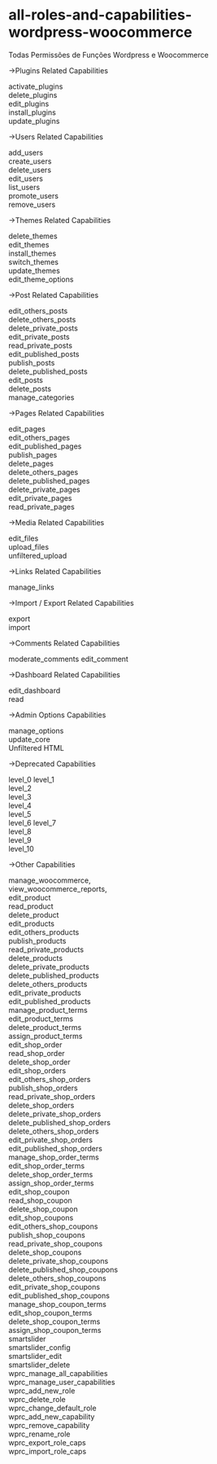 # all-roles-and-capabilities-wordpress-woocommerce

Todas Permissões de Funções Wordpress e Woocommerce


->Plugins Related Capabilities

activate_plugins	
delete_plugins			
edit_plugins		
install_plugins			
update_plugins
				
->Users Related Capabilities

add_users				
create_users			
delete_users				
edit_users				
list_users				
promote_users				
remove_users
					
->Themes Related Capabilities

delete_themes				
edit_themes				
install_themes				
switch_themes				
update_themes				
edit_theme_options
					
->Post Related Capabilities

edit_others_posts		
delete_others_posts			
delete_private_posts		
edit_private_posts			
read_private_posts			
edit_published_posts			
publish_posts			
delete_published_posts			
edit_posts			
delete_posts			
manage_categories

->Pages Related Capabilities

edit_pages			
edit_others_pages			
edit_published_pages			
publish_pages				
delete_pages			
delete_others_pages		
delete_published_pages			
delete_private_pages		
edit_private_pages			
read_private_pages
					
->Media Related Capabilities

edit_files		
upload_files		
unfiltered_upload

->Links Related Capabilities

manage_links
					
->Import / Export Related Capabilities

export	
import
					
->Comments Related Capabilities

moderate_comments
edit_comment
					
->Dashboard Related Capabilities

edit_dashboard	
read
			
->Admin Options Capabilities

manage_options		
update_core			
Unfiltered HTML
					
->Deprecated Capabilities

level_0	
level_1		
level_2				
level_3				
level_4				
level_5		
level_6
level_7					
level_8					
level_9					
level_10
					
->Other Capabilities

manage_woocommerce,				
view_woocommerce_reports,				
edit_product				
read_product				
delete_product				
edit_products				
edit_others_products				
publish_products				
read_private_products				
delete_products					
delete_private_products					
delete_published_products					
delete_others_products					
edit_private_products				
edit_published_products					
manage_product_terms					
edit_product_terms					
delete_product_terms					
assign_product_terms					
edit_shop_order					
read_shop_order					
delete_shop_order					
edit_shop_orders					
edit_others_shop_orders					
publish_shop_orders					
read_private_shop_orders					
delete_shop_orders					
delete_private_shop_orders					
delete_published_shop_orders					
delete_others_shop_orders					
edit_private_shop_orders					
edit_published_shop_orders					
manage_shop_order_terms					
edit_shop_order_terms					
delete_shop_order_terms					
assign_shop_order_terms					
edit_shop_coupon					
read_shop_coupon					
delete_shop_coupon				
edit_shop_coupons				
edit_others_shop_coupons					
publish_shop_coupons					
read_private_shop_coupons					
delete_shop_coupons					
delete_private_shop_coupons					
delete_published_shop_coupons					
delete_others_shop_coupons					
edit_private_shop_coupons					
edit_published_shop_coupons					
manage_shop_coupon_terms					
edit_shop_coupon_terms					
delete_shop_coupon_terms				
assign_shop_coupon_terms					
smartslider					
smartslider_config					
smartslider_edit					
smartslider_delete					
wprc_manage_all_capabilities					
wprc_manage_user_capabilities					
wprc_add_new_role					
wprc_delete_role					
wprc_change_default_role				
wprc_add_new_capability				
wprc_remove_capability				
wprc_rename_role				
wprc_export_role_caps				
wprc_import_role_caps
